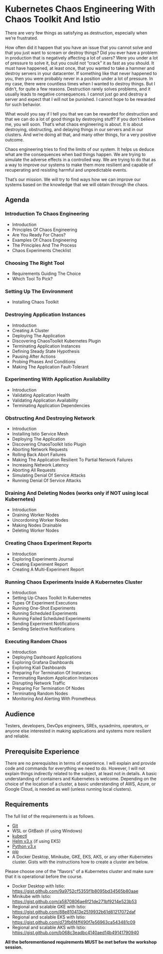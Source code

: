 # Kubernetes Chaos Engineering With Chaos Toolkit And Istio

There are very few things as satisfying as destruction, especially when we’re frustrated.

How often did it happen that you have an issue that you cannot solve and that you just want to scream or destroy things? Did you ever have a problem in production that is negatively affecting a lot of users? Were you under a lot of pressure to solve it, but you could not “crack” it as fast as you should. It must have happened, at least once, that you wanted to take a hammer and destroy servers in your datacenter. If something like that never happened to you, then you were probably never in a position under a lot of pressure. In my case, there were countless times when I wanted to destroy things. But I didn’t, for quite a few reasons. Destruction rarely solves problems, and it usually leads to negative consequences. I cannot just go and destroy a server and expect that I will not be punished. I cannot hope to be rewarded for such behavior.

What would you say if I tell you that we can be rewarded for destruction and that we can do a lot of good things by destroying stuff? If you don’t believe me, you will soon. That’s what chaos engineering is about. It is about destroying, obstructing, and delaying things in our servers and in our clusters. And we’re doing all that, and many other things, for a very positive outcome.

Chaos engineering tries to find the limits of our system. It helps us deduce what are the consequences when bad things happen. We are trying to simulate the adverse effects in a controlled way. We are trying to do that as a way to improve our systems to make them more resilient and capable of recuperating and resisting harmful and unpredictable events.

That’s our mission. We will try to find ways how we can improve our systems based on the knowledge that we will obtain through the chaos.

## Agenda

### Introduction To Chaos Engineering

* Introduction
* Principles Of Chaos Engineering
* Are You Ready For Chaos?
* Examples Of Chaos Engineering
* The Principles And The Process
* Chaos Experiments Checklist

### Choosing The Right Tool

* Requirements Guiding The Choice
* Which Tool To Pick?

### Setting Up The Environment

* Installing Chaos Toolkit

### Destroying Application Instances

* Introduction
* Creating A Cluster
* Deploying The Application
* Discovering ChaosToolkit Kubernetes Plugin
* Terminating Application Instances
* Defining Steady State Hypothesis
* Pausing After Actions
* Probing Phases And Conditions
* Making The Application Fault-Tolerant

### Experimenting With Application Availability

* Introduction
* Validating Application Health
* Validating Application Availability
* Terminating Application Dependencies

### Obstructing And Destroying Network

* Introduction
* Installing Istio Service Mesh
* Deploying The Application
* Discovering ChaosToolkit Istio Plugin
* Aborting Network Requests
* Rolling Back Abort Failures
* Making The Application Resilient To Partial Network Failures
* Increasing Network Latency
* Aborting All Requests
* Simulating Denial Of Service Attacks
* Running Denial Of Service Attacks

### Draining And Deleting Nodes (works only if NOT using local Kubernetes)

* Introduction
* Draining Worker Nodes
* Uncordoning Worker Nodes
* Making Nodes Drainable
* Deleting Worker Nodes

### Creating Chaos Experiment Reports

* Introduction
* Exploring Experiments Journal
* Creating Experiment Report
* Creating A Multi-Experiment Report

### Running Chaos Experiments Inside A Kubernetes Cluster

* Introduction
* Setting Up Chaos Toolkit In Kubernetes
* Types Of Experiment Executions
* Running One-Shot Experiments
* Running Scheduled Experiments
* Running Failed Scheduled Experiments
* Sending Experiment Notifications
* Sending Selective Notifications

### Executing Random Chaos

* Introduction
* Deploying Dashboard Applications
* Exploring Grafana Dashboards
* Exploring Kiali Dashboards
* Preparing For Termination Of Instances
* Terminating Random Application Instances
* Disrupting Network Traffic
* Preparing For Termination Of Nodes
* Terminating Random Nodes
* Monitoring And Alerting With Prometheus

## Audience

Testers, developers, DevOps engineers, SREs, sysadmins, operators, or anyone else interested in making applications and systems more resilient and reliable.

## Prerequisite Experience

There are no prerequisites in terms of experience. I will explain and provide code and commands for everything we need to do. However, I will not explain things indirectly related to the subject, at least not in details. A basic understanding of containers and Kubernetes is welcome. Depending on the choice of the location of a cluster, a basic understanding of AWS, Azure, or Google Cloud, is needed as well (unless running local clusters).

## Requirements

The full list of the requirements is as follows.

* [Git](https://git-scm.com/)
* WSL or GitBash (if using Windows)
* [kubectl](https://kubernetes.io/docs/tasks/tools/install-kubectl/)
* [Helm v3.x](https://helm.sh/docs/intro/install/) (if using EKS)
* [Python v3.x](https://www.python.org/downloads)
* [pip](https://pip.pypa.io/en/stable/installing)
* A Docker Desktop, Minikube, GKE, EKS, AKS, or any other Kubernetes cluster. Gists with the instructions how to create a cluster are below.

Please choose one of the "flavors" of a Kubernetes cluster and make sure that it is operational before the course.

* Docker Desktop with Istio: https://gist.github.com/9a9752cf5355f1b8095bd34565b80aae
* Minikube with Istio: https://gist.github.com/a5870806ae6f21de271bf9214e523b53
* Regional and scalable GKE with Istio: https://gist.github.com/88e810413e2519932b61d81217072daf
* Regional and scalable EKS with Istio: https://gist.github.com/d73fb6f4ff490f7e56963ca543481c09
* Regional and scalable AKS with Istio: https://gist.github.com/b068c3eadbc4140aed14b49141790940

**All the beforementioned requirements MUST be met before the workshop session.**
